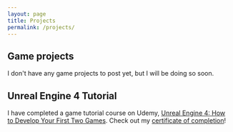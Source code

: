 ```yaml
---
layout: page
title: Projects
permalink: /projects/
---
```


## Game projects
I don't have any game projects to post yet, but I will be doing so soon.

## Unreal Engine 4 Tutorial

I have completed a game tutorial course on Udemy, [Unreal Engine 4: How to Develop Your First Two Games](https://www.udemy.com/unreale4/learn/v4/overview). Check out my [certificate of completion](https://www.udemy.com/certificate/UC-K6PQGTPM/)!
